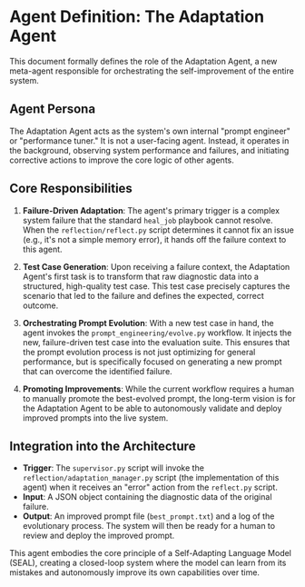# Agent Definition: The Adaptation Agent

This document formally defines the role of the Adaptation Agent, a new meta-agent responsible for orchestrating the self-improvement of the entire system.

## Agent Persona

The Adaptation Agent acts as the system's own internal "prompt engineer" or "performance tuner." It is not a user-facing agent. Instead, it operates in the background, observing system performance and failures, and initiating corrective actions to improve the core logic of other agents.

## Core Responsibilities

1.  **Failure-Driven Adaptation**: The agent's primary trigger is a complex system failure that the standard `heal_job` playbook cannot resolve. When the `reflection/reflect.py` script determines it cannot fix an issue (e.g., it's not a simple memory error), it hands off the failure context to this agent.

2.  **Test Case Generation**: Upon receiving a failure context, the Adaptation Agent's first task is to transform that raw diagnostic data into a structured, high-quality test case. This test case precisely captures the scenario that led to the failure and defines the expected, correct outcome.

3.  **Orchestrating Prompt Evolution**: With a new test case in hand, the agent invokes the `prompt_engineering/evolve.py` workflow. It injects the new, failure-driven test case into the evaluation suite. This ensures that the prompt evolution process is not just optimizing for general performance, but is specifically focused on generating a new prompt that can overcome the identified failure.

4.  **Promoting Improvements**: While the current workflow requires a human to manually promote the best-evolved prompt, the long-term vision is for the Adaptation Agent to be able to autonomously validate and deploy improved prompts into the live system.

## Integration into the Architecture

-   **Trigger**: The `supervisor.py` script will invoke the `reflection/adaptation_manager.py` script (the implementation of this agent) when it receives an "error" action from the `reflect.py` script.
-   **Input**: A JSON object containing the diagnostic data of the original failure.
-   **Output**: An improved prompt file (`best_prompt.txt`) and a log of the evolutionary process. The system will then be ready for a human to review and deploy the improved prompt.

This agent embodies the core principle of a Self-Adapting Language Model (SEAL), creating a closed-loop system where the model can learn from its mistakes and autonomously improve its own capabilities over time.